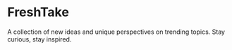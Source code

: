# FreshTake
A collection of new ideas and unique perspectives on trending topics. Stay curious, stay inspired.
